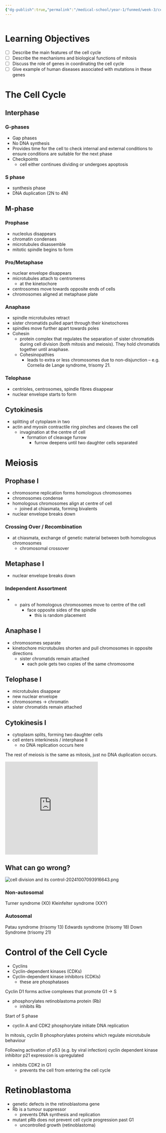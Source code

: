 ```yaml
---
{"dg-publish":true,"permalink":"/medical-school/year-1/funmed/week-3/cell-division-and-its-control/","tags":["funmed"]}
---
```


```table-of-contents
```
# Learning Objectives
- [ ] Describe the main features of the cell cycle
- [ ] Describe the mechanisms and biological functions of mitosis
- [ ] Discuss the role of genes in coordinating the cell cycle
- [ ] Give example of human diseases associated with mutations in these genes

# The Cell Cycle

## Interphase
### G-phases
- Gap phases
- No DNA synthesis
- Provides time for the cell to check internal and external conditions to ensure conditions are suitable for the next phase
- Checkpoints
	- cell either continues dividing or undergoes apoptosis

### S phase
- synthesis phase
- DNA duplication (2N to 4N)
## M-phase
### Prophase
- nucleolus disappears
- chromatin condenses
- microtubules disassemble
- mitotic spindle begins to form
### Pro/Metaphase
- nuclear envelope disappears
- microtubules attach to centromeres
	- at the kinetochore
- centrosomes move towards opposite ends of cells
- chromosomes aligned at metaphase plate
### Anaphase
- spindle microtubules retract
- sister chromatids pulled apart through their kinetochores
- spindles move further apart towards poles
- Cohesin
	- protein complex that regulates the separation of sister chromatids during cell division (both mitosis and meiosis). They hold chromatids together until anaphase.
	- Cohesinopathies
		- leads to extra or less chromosomes due to non-disjunction – e.g. Cornelia de Lange syndrome, trisomy 21.
### Telophase
- centrioles, centrosomes, spindle fibres disappear
- nuclear envelope starts to form
## Cytokinesis
- splitting of cytoplasm in two
- actin and myosin contractile ring pinches and cleaves the cell
	- invagination at the centre of cell
		- formation of cleavage furrow
			- furrow deepens until two daughter cells separated

# Meiosis
## Prophase I
- chromosome replication forms homologous chromosomes
- chromosomes condense
- homologous chromosomes align at centre of cell
	- joined at chiasmata, forming bivalents
- nuclear envelope breaks down
### Crossing Over / Recombination
- at chiasmata, exchange of genetic material between both homologous chromosomes
	- chromosomal crossover

## Metaphase I
- nuclear envelope breaks down
### Independent Assortment
- - pairs of homologous chromosomes move to centre of the cell
	- face opposite sides of the spindle
		- this is random placement

## Anaphase I
- chromosomes separate
- kinetochore microtubules shorten and pull chromosomes in opposite directions
	- sister chromatids remain attached
		- each pole gets two copies of the same chromosome

## Telophase I
- microtubules disappear
- new nuclear envelope
- chromosomes -> chromatin
- sister chromatids remain attached

## Cytokinesis I
- cytoplasm splits, forming two daughter cells
- cell enters interkinesis / interphase II
	- no DNA replication occurs here

The rest of meiosis is the same as mitosis, just no DNA duplication occurs.
<iframe height="300" src="https://www.youtube.com/embed/nMEyeKQClqI" title="MEIOSIS - MADE SUPER EASY - ANIMATION" frameborder="0" allow="accelerometer; autoplay; clipboard-write; encrypted-media; gyroscope; picture-in-picture; web-share" referrerpolicy="strict-origin-when-cross-origin" allowfullscreen></iframe>

## What can go wrong?
![cell division and its control-20241007093916643.png](/img/user/Medical%20School/Year%201/funmed/week%203/attachments/cell%20division%20and%20its%20control-20241007093916643.png)

### Non-autosomal
Turner syndrome (XO)
Kleinfelter syndrome (XXY)

### Autosomal
Patau syndrome (trisomy 13)
Edwards syndrome (trisomy 18)
Down Syndrome (trisomy 21)

# Control of the Cell Cycle
- Cyclins
- Cyclin-dependent kinases (CDKs)
- Cyclin-dependent kinase inhibitors (CDKIs)
	- these are phosphatases

Cyclin D1 forms active complexes that promote G1 -> S
- phosphorylates retinoblastoma protein (Rb)
	- inhibits Rb

Start of S phase
- cyclin A and CDK2 phosphorylate initiate DNA replication

In mitosis, cyclin B phosphorylates proteins which regulate microtubule behaviour

Following activation of p53 (e.g. by viral infection) cyclin dependent kinase inhibitor p21 expression is upregulated
- inhibits CDK2 in G1
	- prevents the cell from entering the cell cycle

# Retinoblastoma
- genetic defects in the retinoblastoma gene
- Rb is a tumour suppressor
	- prevents DNA synthesis and replication
- mutant pRb does not prevent cell cycle progression past G1
	- uncontrolled growth (retinoblastoma)